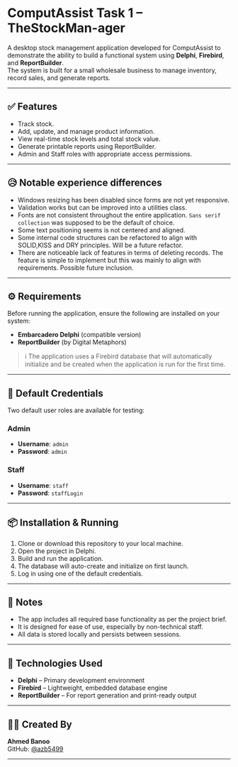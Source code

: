 # ComputAssist Task 1 – TheStockMan-ager

A desktop stock management application developed for ComputAssist to demonstrate the ability to build a functional system using **Delphi**, **Firebird**, and **ReportBuilder**.  
The system is built for a small wholesale business to manage inventory, record sales, and generate reports.

---

## ✅ Features

- Track stock.
- Add, update, and manage product information.
- View real-time stock levels and total stock value.
- Generate printable reports using ReportBuilder.
- Admin and Staff roles with appropriate access permissions.

---

## 😥 Notable experience differences

- Windows resizing has been disabled since forms are not yet responsive.
- Validation works but can be improved into a utilities class.
- Fonts are not consistent throughout the entire application. `Sans serif collection` was supposed to be the default of choice.
- Some text positioning seems is not centered and aligned.
- Some internal code structures can be refactored to align with SOLID,KISS and DRY principles. Will be a future refactor.
- There are noticeable lack of features in terms of deleting records. The feature is simple to implement but this was mainly to align with requirements. Possible future inclusion.


---

## ⚙️ Requirements

Before running the application, ensure the following are installed on your system:

- **Embarcadero Delphi** (compatible version)
- **ReportBuilder** (by Digital Metaphors)

> ℹ️ The application uses a Firebird database that will automatically initialize and be created when the application is run for the first time.

---

## 🔐 Default Credentials

Two default user roles are available for testing:

### Admin
- **Username**: `admin`  
- **Password**: `admin`

### Staff
- **Username**: `staff`  
- **Password**: `staffLogin`

---

## 📦 Installation & Running

1. Clone or download this repository to your local machine.
2. Open the project in Delphi.
3. Build and run the application.
4. The database will auto-create and initialize on first launch.
5. Log in using one of the default credentials.

---

## 📝 Notes

- The app includes all required base functionality as per the project brief.
- It is designed for ease of use, especially by non-technical staff.
- All data is stored locally and persists between sessions.

---

## 📁 Technologies Used

- **Delphi** – Primary development environment
- **Firebird** – Lightweight, embedded database engine
- **ReportBuilder** – For report generation and print-ready output

---
## 👨‍💻 Created By

**Ahmed Banoo**  
GitHub: [@azb5499](https://github.com/azb5499)

---
